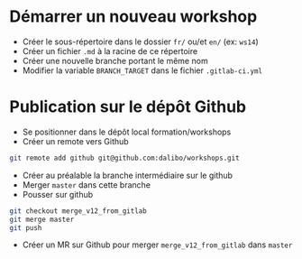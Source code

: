 # Démarrer un nouveau workshop

  * Créer le sous-répertoire dans le dossier `fr/` ou/et `en/` (ex: `ws14`)
  * Créer un fichier `.md` à la racine de ce répertoire
  * Créer une nouvelle branche portant le même nom
  * Modifier la variable `BRANCH_TARGET` dans le fichier `.gitlab-ci.yml`

# Publication sur le dépôt Github

  * Se positionner dans le dépôt local formation/workshops
  * Créer un remote vers Github

```bash
git remote add github git@github.com:dalibo/workshops.git
```

  * Créer au préalable la branche intermédiaire sur le github
  * Merger `master` dans cette branche
  * Pousser sur github
  
```bash
git checkout merge_v12_from_gitlab
git merge master
git push
```

  * Créer un MR sur Github pour merger `merge_v12_from_gitlab` dans `master`
